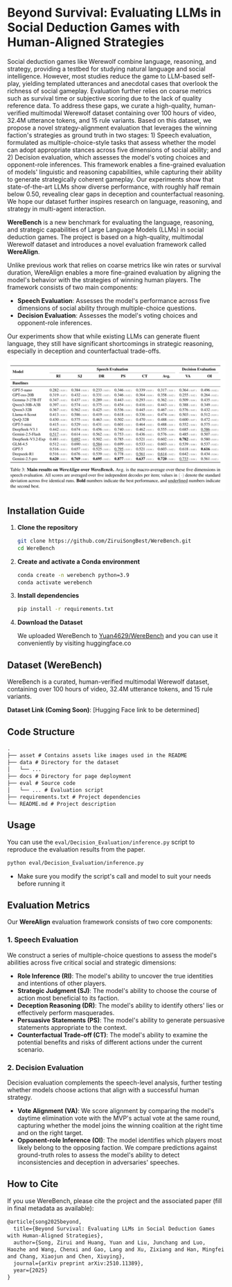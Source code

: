 # Beyond Survival: Evaluating LLMs in Social Deduction Games with Human-Aligned Strategies

Social deduction games like Werewolf combine language, reasoning, and strategy, providing a testbed for studying natural language and social intelligence. However, most studies reduce the game to LLM-based self-play, yielding templated utterances and anecdotal cases that overlook the richness of social gameplay. Evaluation further relies on coarse metrics such as survival time or subjective scoring due to the lack of quality reference data. To address these gaps, we curate a high-quality, human-verified multimodal Werewolf dataset containing over 100 hours of video, 32.4M utterance tokens, and 15 rule variants. Based on this dataset, we propose a novel strategy-alignment evaluation that leverages the winning faction's strategies as ground truth in two stages: 1) Speech evaluation, formulated as multiple-choice-style tasks that assess whether the model can adopt appropriate stances across five dimensions of social ability; and 2) Decision evaluation, which assesses the model's voting choices and opponent-role inferences. This framework enables a fine-grained evaluation of models' linguistic and reasoning capabilities, while capturing their ability to generate strategically coherent gameplay. Our experiments show that state-of-the-art LLMs show diverse performance, with roughly half remain below 0.50, revealing clear gaps in deception and counterfactual reasoning. We hope our dataset further inspires research on language, reasoning, and strategy in multi-agent interaction.

**WereBench** is a new benchmark for evaluating the language, reasoning, and strategic capabilities of Large Language Models (LLMs) in social deduction games. The project is based on a high-quality, multimodal Werewolf dataset and introduces a novel evaluation framework called **WereAlign**.

Unlike previous work that relies on coarse metrics like win rates or survival duration, WereAlign enables a more fine-grained evaluation by aligning the model's behavior with the strategies of winning human players. The framework consists of two main components:
*   **Speech Evaluation**: Assesses the model's performance across five dimensions of social ability through multiple-choice questions.
*   **Decision Evaluation**: Assesses the model's voting choices and opponent-role inferences.

Our experiments show that while existing LLMs can generate fluent language, they still have significant shortcomings in strategic reasoning, especially in deception and counterfactual trade-offs.

![WereAlign Framework](asset/evaluation.png)

## Installation Guide

1.  **Clone the repository**
    ```bash
    git clone https://github.com/ZiruiSongBest/WereBench.git
    cd WereBench
    ```

2.  **Create and activate a Conda environment**
    ```bash
    conda create -n werebench python=3.9
    conda activate werebench
    ```

3.  **Install dependencies**
    ```bash
    pip install -r requirements.txt
    ```

4.  **Download the Dataset**
    
    We uploaded WereBench to [Yuan4629/WereBench](https://huggingface.co/datasets/Yuan4629/WereBench) and you can use it conveniently by visiting huggingface.co

## Dataset (WereBench)

WereBench is a curated, human-verified multimodal Werewolf dataset, containing over 100 hours of video, 32.4M utterance tokens, and 15 rule variants.

**Dataset Link (Coming Soon)**: [Hugging Face link to be determined]

## Code Structure

```
.
├── asset # Contains assets like images used in the README
├── data # Directory for the dataset
│   └── ...
├── docs # Directory for page deployment
├── eval # Source code
│   └── ... # Evaluation script
├── requirements.txt # Project dependencies
└── README.md # Project description
```

## Usage

You can use the `eval/Decision_Evaluation/inference.py` script to reproduce the evaluation results from the paper.

```bash
python eval/Decision_Evaluation/inference.py
```
*   Make sure you modify the script's call and model to suit your needs before running it

## Evaluation Metrics

Our **WereAlign** evaluation framework consists of two core components:

### 1. Speech Evaluation

We construct a series of multiple-choice questions to assess the model's abilities across five critical social and strategic dimensions:

*   **Role Inference (RI)**: The model's ability to uncover the true identities and intentions of other players.
*   **Strategic Judgment (SJ)**: The model's ability to choose the course of action most beneficial to its faction.
*   **Deception Reasoning (DR)**: The model's ability to identify others' lies or effectively perform masquerades.
*   **Persuasive Statements (PS)**: The model's ability to generate persuasive statements appropriate to the context.
*   **Counterfactual Trade-off (CT)**: The model's ability to examine the potential benefits and risks of different actions under the current scenario.

### 2. Decision Evaluation

Decision evaluation complements the speech-level analysis, further testing whether models choose actions that align with a successful human strategy.

*   **Vote Alignment (VA)**: We score alignment by comparing the model's daytime elimination vote with the MVP's actual vote at the same round, capturing whether the model joins the winning coalition at the right time and on the right target.
*   **Opponent-role Inference (OI)**: The model identifies which players most likely belong to the opposing faction. We compare predictions against ground-truth roles to assess the model's ability to detect inconsistencies and deception in adversaries' speeches.

## How to Cite

If you use WereBench, please cite the project and the associated paper (fill in final metadata as available):

```text
@article{song2025beyond,
  title={Beyond Survival: Evaluating LLMs in Social Deduction Games with Human-Aligned Strategies},
  author={Song, Zirui and Huang, Yuan and Liu, Junchang and Luo, Haozhe and Wang, Chenxi and Gao, Lang and Xu, Zixiang and Han, Mingfei and Chang, Xiaojun and Chen, Xiuying},
  journal={arXiv preprint arXiv:2510.11389},
  year={2025}
}
```
